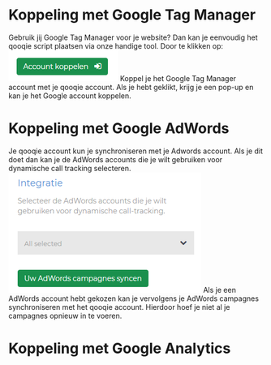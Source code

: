 <!-- TITLE: Koppelingen -->


# Koppeling met Google Tag Manager
Gebruik jij Google Tag Manager voor je website? Dan kan je eenvoudig het qooqie script plaatsen via onze handige tool. Door te klikken op:
![Account Koppelen](/uploads/account-koppelen.png "Account Koppelen")
Koppel je het Google Tag Manager account met je qooqie account. Als je hebt geklikt, krijg je een pop-up en kan je het Google account koppelen.

# Koppeling met Google AdWords
Je qooqie account kun je synchroniseren met je Adwords account. Als je dit doet dan kan je de AdWords accounts die je wilt gebruiken voor dynamische call tracking selecteren.
![Adwords](/uploads/adwords.png "Adwords")
Als je een AdWords account hebt gekozen kan je vervolgens je AdWords campagnes synchroniseren met het qooqie account. Hierdoor hoef je niet al je campagnes opnieuw in te voeren.




# Koppeling met Google Analytics










